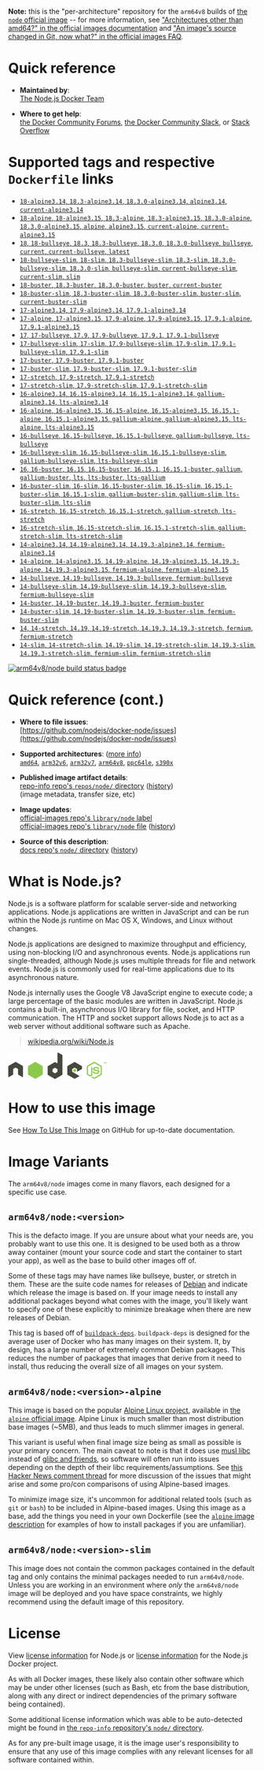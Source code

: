 <!--

********************************************************************************

WARNING:

    DO NOT EDIT "node/README.md"

    IT IS AUTO-GENERATED

    (from the other files in "node/" combined with a set of templates)

********************************************************************************

-->

**Note:** this is the "per-architecture" repository for the `arm64v8` builds of [the `node` official image](https://hub.docker.com/_/node) -- for more information, see ["Architectures other than amd64?" in the official images documentation](https://github.com/docker-library/official-images#architectures-other-than-amd64) and ["An image's source changed in Git, now what?" in the official images FAQ](https://github.com/docker-library/faq#an-images-source-changed-in-git-now-what).

# Quick reference

-	**Maintained by**:  
	[The Node.js Docker Team](https://github.com/nodejs/docker-node)

-	**Where to get help**:  
	[the Docker Community Forums](https://forums.docker.com/), [the Docker Community Slack](https://dockr.ly/slack), or [Stack Overflow](https://stackoverflow.com/search?tab=newest&q=docker)

# Supported tags and respective `Dockerfile` links

-	[`18-alpine3.14`, `18.3-alpine3.14`, `18.3.0-alpine3.14`, `alpine3.14`, `current-alpine3.14`](https://github.com/nodejs/docker-node/blob/90065897cdca681a20c3383f28b436bc2434928f/18/alpine3.14/Dockerfile)
-	[`18-alpine`, `18-alpine3.15`, `18.3-alpine`, `18.3-alpine3.15`, `18.3.0-alpine`, `18.3.0-alpine3.15`, `alpine`, `alpine3.15`, `current-alpine`, `current-alpine3.15`](https://github.com/nodejs/docker-node/blob/90065897cdca681a20c3383f28b436bc2434928f/18/alpine3.15/Dockerfile)
-	[`18`, `18-bullseye`, `18.3`, `18.3-bullseye`, `18.3.0`, `18.3.0-bullseye`, `bullseye`, `current`, `current-bullseye`, `latest`](https://github.com/nodejs/docker-node/blob/90065897cdca681a20c3383f28b436bc2434928f/18/bullseye/Dockerfile)
-	[`18-bullseye-slim`, `18-slim`, `18.3-bullseye-slim`, `18.3-slim`, `18.3.0-bullseye-slim`, `18.3.0-slim`, `bullseye-slim`, `current-bullseye-slim`, `current-slim`, `slim`](https://github.com/nodejs/docker-node/blob/90065897cdca681a20c3383f28b436bc2434928f/18/bullseye-slim/Dockerfile)
-	[`18-buster`, `18.3-buster`, `18.3.0-buster`, `buster`, `current-buster`](https://github.com/nodejs/docker-node/blob/90065897cdca681a20c3383f28b436bc2434928f/18/buster/Dockerfile)
-	[`18-buster-slim`, `18.3-buster-slim`, `18.3.0-buster-slim`, `buster-slim`, `current-buster-slim`](https://github.com/nodejs/docker-node/blob/90065897cdca681a20c3383f28b436bc2434928f/18/buster-slim/Dockerfile)
-	[`17-alpine3.14`, `17.9-alpine3.14`, `17.9.1-alpine3.14`](https://github.com/nodejs/docker-node/blob/5a93991b11ce38572fed65cfc2eb5139ce53456d/17/alpine3.14/Dockerfile)
-	[`17-alpine`, `17-alpine3.15`, `17.9-alpine`, `17.9-alpine3.15`, `17.9.1-alpine`, `17.9.1-alpine3.15`](https://github.com/nodejs/docker-node/blob/5a93991b11ce38572fed65cfc2eb5139ce53456d/17/alpine3.15/Dockerfile)
-	[`17`, `17-bullseye`, `17.9`, `17.9-bullseye`, `17.9.1`, `17.9.1-bullseye`](https://github.com/nodejs/docker-node/blob/5a93991b11ce38572fed65cfc2eb5139ce53456d/17/bullseye/Dockerfile)
-	[`17-bullseye-slim`, `17-slim`, `17.9-bullseye-slim`, `17.9-slim`, `17.9.1-bullseye-slim`, `17.9.1-slim`](https://github.com/nodejs/docker-node/blob/5a93991b11ce38572fed65cfc2eb5139ce53456d/17/bullseye-slim/Dockerfile)
-	[`17-buster`, `17.9-buster`, `17.9.1-buster`](https://github.com/nodejs/docker-node/blob/5a93991b11ce38572fed65cfc2eb5139ce53456d/17/buster/Dockerfile)
-	[`17-buster-slim`, `17.9-buster-slim`, `17.9.1-buster-slim`](https://github.com/nodejs/docker-node/blob/5a93991b11ce38572fed65cfc2eb5139ce53456d/17/buster-slim/Dockerfile)
-	[`17-stretch`, `17.9-stretch`, `17.9.1-stretch`](https://github.com/nodejs/docker-node/blob/5a93991b11ce38572fed65cfc2eb5139ce53456d/17/stretch/Dockerfile)
-	[`17-stretch-slim`, `17.9-stretch-slim`, `17.9.1-stretch-slim`](https://github.com/nodejs/docker-node/blob/5a93991b11ce38572fed65cfc2eb5139ce53456d/17/stretch-slim/Dockerfile)
-	[`16-alpine3.14`, `16.15-alpine3.14`, `16.15.1-alpine3.14`, `gallium-alpine3.14`, `lts-alpine3.14`](https://github.com/nodejs/docker-node/blob/194a775693fd40598a1bafd4858e063c24efeb42/16/alpine3.14/Dockerfile)
-	[`16-alpine`, `16-alpine3.15`, `16.15-alpine`, `16.15-alpine3.15`, `16.15.1-alpine`, `16.15.1-alpine3.15`, `gallium-alpine`, `gallium-alpine3.15`, `lts-alpine`, `lts-alpine3.15`](https://github.com/nodejs/docker-node/blob/194a775693fd40598a1bafd4858e063c24efeb42/16/alpine3.15/Dockerfile)
-	[`16-bullseye`, `16.15-bullseye`, `16.15.1-bullseye`, `gallium-bullseye`, `lts-bullseye`](https://github.com/nodejs/docker-node/blob/194a775693fd40598a1bafd4858e063c24efeb42/16/bullseye/Dockerfile)
-	[`16-bullseye-slim`, `16.15-bullseye-slim`, `16.15.1-bullseye-slim`, `gallium-bullseye-slim`, `lts-bullseye-slim`](https://github.com/nodejs/docker-node/blob/194a775693fd40598a1bafd4858e063c24efeb42/16/bullseye-slim/Dockerfile)
-	[`16`, `16-buster`, `16.15`, `16.15-buster`, `16.15.1`, `16.15.1-buster`, `gallium`, `gallium-buster`, `lts`, `lts-buster`, `lts-gallium`](https://github.com/nodejs/docker-node/blob/194a775693fd40598a1bafd4858e063c24efeb42/16/buster/Dockerfile)
-	[`16-buster-slim`, `16-slim`, `16.15-buster-slim`, `16.15-slim`, `16.15.1-buster-slim`, `16.15.1-slim`, `gallium-buster-slim`, `gallium-slim`, `lts-buster-slim`, `lts-slim`](https://github.com/nodejs/docker-node/blob/194a775693fd40598a1bafd4858e063c24efeb42/16/buster-slim/Dockerfile)
-	[`16-stretch`, `16.15-stretch`, `16.15.1-stretch`, `gallium-stretch`, `lts-stretch`](https://github.com/nodejs/docker-node/blob/194a775693fd40598a1bafd4858e063c24efeb42/16/stretch/Dockerfile)
-	[`16-stretch-slim`, `16.15-stretch-slim`, `16.15.1-stretch-slim`, `gallium-stretch-slim`, `lts-stretch-slim`](https://github.com/nodejs/docker-node/blob/194a775693fd40598a1bafd4858e063c24efeb42/16/stretch-slim/Dockerfile)
-	[`14-alpine3.14`, `14.19-alpine3.14`, `14.19.3-alpine3.14`, `fermium-alpine3.14`](https://github.com/nodejs/docker-node/blob/4e8fe34165d79044d7ea909021ccc0de3e3b4c6d/14/alpine3.14/Dockerfile)
-	[`14-alpine`, `14-alpine3.15`, `14.19-alpine`, `14.19-alpine3.15`, `14.19.3-alpine`, `14.19.3-alpine3.15`, `fermium-alpine`, `fermium-alpine3.15`](https://github.com/nodejs/docker-node/blob/4e8fe34165d79044d7ea909021ccc0de3e3b4c6d/14/alpine3.15/Dockerfile)
-	[`14-bullseye`, `14.19-bullseye`, `14.19.3-bullseye`, `fermium-bullseye`](https://github.com/nodejs/docker-node/blob/4e8fe34165d79044d7ea909021ccc0de3e3b4c6d/14/bullseye/Dockerfile)
-	[`14-bullseye-slim`, `14.19-bullseye-slim`, `14.19.3-bullseye-slim`, `fermium-bullseye-slim`](https://github.com/nodejs/docker-node/blob/4e8fe34165d79044d7ea909021ccc0de3e3b4c6d/14/bullseye-slim/Dockerfile)
-	[`14-buster`, `14.19-buster`, `14.19.3-buster`, `fermium-buster`](https://github.com/nodejs/docker-node/blob/4e8fe34165d79044d7ea909021ccc0de3e3b4c6d/14/buster/Dockerfile)
-	[`14-buster-slim`, `14.19-buster-slim`, `14.19.3-buster-slim`, `fermium-buster-slim`](https://github.com/nodejs/docker-node/blob/4e8fe34165d79044d7ea909021ccc0de3e3b4c6d/14/buster-slim/Dockerfile)
-	[`14`, `14-stretch`, `14.19`, `14.19-stretch`, `14.19.3`, `14.19.3-stretch`, `fermium`, `fermium-stretch`](https://github.com/nodejs/docker-node/blob/4e8fe34165d79044d7ea909021ccc0de3e3b4c6d/14/stretch/Dockerfile)
-	[`14-slim`, `14-stretch-slim`, `14.19-slim`, `14.19-stretch-slim`, `14.19.3-slim`, `14.19.3-stretch-slim`, `fermium-slim`, `fermium-stretch-slim`](https://github.com/nodejs/docker-node/blob/4e8fe34165d79044d7ea909021ccc0de3e3b4c6d/14/stretch-slim/Dockerfile)

[![arm64v8/node build status badge](https://img.shields.io/jenkins/s/https/doi-janky.infosiftr.net/job/multiarch/job/arm64v8/job/node.svg?label=arm64v8/node%20%20build%20job)](https://doi-janky.infosiftr.net/job/multiarch/job/arm64v8/job/node/)

# Quick reference (cont.)

-	**Where to file issues**:  
	[https://github.com/nodejs/docker-node/issues](https://github.com/nodejs/docker-node/issues)

-	**Supported architectures**: ([more info](https://github.com/docker-library/official-images#architectures-other-than-amd64))  
	[`amd64`](https://hub.docker.com/r/amd64/node/), [`arm32v6`](https://hub.docker.com/r/arm32v6/node/), [`arm32v7`](https://hub.docker.com/r/arm32v7/node/), [`arm64v8`](https://hub.docker.com/r/arm64v8/node/), [`ppc64le`](https://hub.docker.com/r/ppc64le/node/), [`s390x`](https://hub.docker.com/r/s390x/node/)

-	**Published image artifact details**:  
	[repo-info repo's `repos/node/` directory](https://github.com/docker-library/repo-info/blob/master/repos/node) ([history](https://github.com/docker-library/repo-info/commits/master/repos/node))  
	(image metadata, transfer size, etc)

-	**Image updates**:  
	[official-images repo's `library/node` label](https://github.com/docker-library/official-images/issues?q=label%3Alibrary%2Fnode)  
	[official-images repo's `library/node` file](https://github.com/docker-library/official-images/blob/master/library/node) ([history](https://github.com/docker-library/official-images/commits/master/library/node))

-	**Source of this description**:  
	[docs repo's `node/` directory](https://github.com/docker-library/docs/tree/master/node) ([history](https://github.com/docker-library/docs/commits/master/node))

# What is Node.js?

Node.js is a software platform for scalable server-side and networking applications. Node.js applications are written in JavaScript and can be run within the Node.js runtime on Mac OS X, Windows, and Linux without changes.

Node.js applications are designed to maximize throughput and efficiency, using non-blocking I/O and asynchronous events. Node.js applications run single-threaded, although Node.js uses multiple threads for file and network events. Node.js is commonly used for real-time applications due to its asynchronous nature.

Node.js internally uses the Google V8 JavaScript engine to execute code; a large percentage of the basic modules are written in JavaScript. Node.js contains a built-in, asynchronous I/O library for file, socket, and HTTP communication. The HTTP and socket support allows Node.js to act as a web server without additional software such as Apache.

> [wikipedia.org/wiki/Node.js](https://en.wikipedia.org/wiki/Node.js)

![logo](https://raw.githubusercontent.com/docker-library/docs/01c12653951b2fe592c1f93a13b4e289ada0e3a1/node/logo.png)

# How to use this image

See [How To Use This Image](https://github.com/nodejs/docker-node/blob/master/README.md#how-to-use-this-image) on GitHub for up-to-date documentation.

# Image Variants

The `arm64v8/node` images come in many flavors, each designed for a specific use case.

## `arm64v8/node:<version>`

This is the defacto image. If you are unsure about what your needs are, you probably want to use this one. It is designed to be used both as a throw away container (mount your source code and start the container to start your app), as well as the base to build other images off of.

Some of these tags may have names like bullseye, buster, or stretch in them. These are the suite code names for releases of [Debian](https://wiki.debian.org/DebianReleases) and indicate which release the image is based on. If your image needs to install any additional packages beyond what comes with the image, you'll likely want to specify one of these explicitly to minimize breakage when there are new releases of Debian.

This tag is based off of [`buildpack-deps`](https://hub.docker.com/_/buildpack-deps/). `buildpack-deps` is designed for the average user of Docker who has many images on their system. It, by design, has a large number of extremely common Debian packages. This reduces the number of packages that images that derive from it need to install, thus reducing the overall size of all images on your system.

## `arm64v8/node:<version>-alpine`

This image is based on the popular [Alpine Linux project](https://alpinelinux.org), available in [the `alpine` official image](https://hub.docker.com/_/alpine). Alpine Linux is much smaller than most distribution base images (~5MB), and thus leads to much slimmer images in general.

This variant is useful when final image size being as small as possible is your primary concern. The main caveat to note is that it does use [musl libc](https://musl.libc.org) instead of [glibc and friends](https://www.etalabs.net/compare_libcs.html), so software will often run into issues depending on the depth of their libc requirements/assumptions. See [this Hacker News comment thread](https://news.ycombinator.com/item?id=10782897) for more discussion of the issues that might arise and some pro/con comparisons of using Alpine-based images.

To minimize image size, it's uncommon for additional related tools (such as `git` or `bash`) to be included in Alpine-based images. Using this image as a base, add the things you need in your own Dockerfile (see the [`alpine` image description](https://hub.docker.com/_/alpine/) for examples of how to install packages if you are unfamiliar).

## `arm64v8/node:<version>-slim`

This image does not contain the common packages contained in the default tag and only contains the minimal packages needed to run `arm64v8/node`. Unless you are working in an environment where *only* the `arm64v8/node` image will be deployed and you have space constraints, we highly recommend using the default image of this repository.

# License

View [license information](https://github.com/nodejs/node/blob/master/LICENSE) for Node.js or [license information](https://github.com/nodejs/docker-node/blob/master/LICENSE) for the Node.js Docker project.

As with all Docker images, these likely also contain other software which may be under other licenses (such as Bash, etc from the base distribution, along with any direct or indirect dependencies of the primary software being contained).

Some additional license information which was able to be auto-detected might be found in [the `repo-info` repository's `node/` directory](https://github.com/docker-library/repo-info/tree/master/repos/node).

As for any pre-built image usage, it is the image user's responsibility to ensure that any use of this image complies with any relevant licenses for all software contained within.
